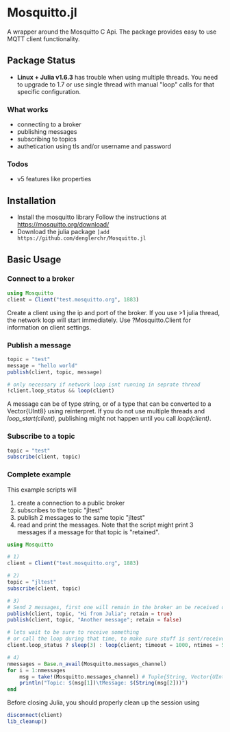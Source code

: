 # Mosquitto.jl

A wrapper around the Mosquitto C Api. The package provides easy to use MQTT client functionality.

## Package Status
* **Linux + Julia v1.6.3** has trouble when using multiple threads. You need to upgrade to 1.7 or use single thread with manual "loop" calls for that specific configuration.

### What works
* connecting to a broker
* publishing messages
* subscribing to topics
* authetication using tls and/or username and password

### Todos
* v5 features like properties

## Installation
* Install the mosquitto library
Follow the instructions at https://mosquitto.org/download/
* Download the julia package
`]add https://github.com/denglerchr/Mosquitto.jl`

## Basic Usage

### Connect to a broker

```julia
using Mosquitto
client = Client("test.mosquitto.org", 1883)
```

Create a client using the ip and port of the broker. If you use >1 julia thread, the network loop will start immediately.
Use ?Mosquitto.Client for information on client settings.

### Publish a message
```julia
topic = "test"
message = "hello world"
publish(client, topic, message)

# only necessary if network loop isnt running in seprate thread
!client.loop_status && loop(client)
```

A message can be of type string, or of a type that can be converted to a Vector{UInt8} using reinterpret. If you do not use multiple threads and *loop_start(client)*, publishing might not happen until you call *loop(client)*.

### Subscribe to a topic
```julia
topic = "test"
subscribe(client, topic)
```

### Complete example

This example scripts will
1) create a connection to a public broker
2) subscribes to the topic "jltest"
3) publish 2 messages to the same topic "jltest"
4) read and print the messages.
Note that the script might print 3 messages if a message for that topic is "retained".

```julia
using Mosquitto

# 1)
client = Client("test.mosquitto.org", 1883)

# 2)
topic = "jltest"
subscribe(client, topic)

# 3)
# Send 2 messages, first one will remain in the broker an be received on new connect
publish(client, topic, "Hi from Julia"; retain = true)
publish(client, topic, "Another message"; retain = false)

# lets wait to be sure to receive something
# or call the loop during that time, to make sure stuff is sent/received
client.loop_status ? sleep(3) : loop(client; timeout = 1000, ntimes = 5)

# 4)
nmessages = Base.n_avail(Mosquitto.messages_channel)
for i = 1:nmessages
    msg = take!(Mosquitto.messages_channel) # Tuple{String, Vector{UInt8})
    println("Topic: $(msg[1])\tMessage: $(String(msg[2]))")
end
```

Before closing Julia, you should properly clean up the session using
```julia
disconnect(client)
lib_cleanup()
```

